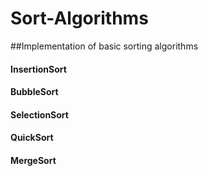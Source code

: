 # Sort-Algorithms
##Implementation of basic sorting algorithms
#### InsertionSort
#### BubbleSort
#### SelectionSort
#### QuickSort
#### MergeSort
